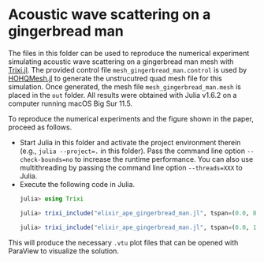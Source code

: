 # Acoustic wave scattering on a gingerbread man

The files in this folder can be used to reproduce the numerical experiment
simulating acoustic wave scattering on a gingerbread man mesh
with [Trixi.jl](https://github.com/trixi-framework/Trixi.jl).
The provided control file `mesh_gingerbread_man.control` is used by
[HOHQMesh.jl](https://github.com/trixi-framework/HOHQMesh.jl) to generate the
unstrucutred quad mesh file for this simulation. Once generated, the mesh file
`mesh_gingerbread_man.mesh` is placed in the `out` folder.
All results were obtained with Julia v1.6.2 on a computer running macOS Big Sur 11.5.

To reproduce the numerical experiments and the figure shown in the paper, proceed
as follows.
- Start Julia in this folder and activate the project environment therein
  (e.g., `julia --project=.` in this folder). Pass the command line option
  `--check-bounds=no` to increase the runtime performance. You can also use
  multithreading by passing the command line option `--threads=XXX` to Julia.
- Execute the following code in Julia.
  ```julia
  julia> using Trixi

  julia> trixi_include("elixir_ape_gingerbread_man.jl", tspan=(0.0, 8.0))

  julia> trixi_include("elixir_ape_gingerbread_man.jl", tspan=(0.0, 16.0))
  ```

This will produce the necessary `.vtu` plot files that can be opened with ParaView to
visualize the solution.
